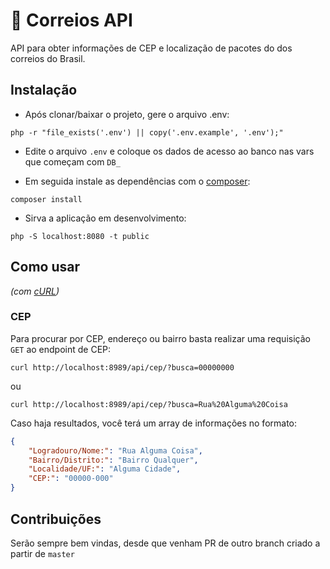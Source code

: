 # 📨 Correios API

API para obter informações de CEP e localização de pacotes do dos correios do Brasil.

## Instalação 

- Após clonar/baixar o projeto, gere o arquivo .env:

`php -r "file_exists('.env') || copy('.env.example', '.env');"`

- Edite o arquivo `.env` e coloque os dados de acesso ao banco nas vars que começam com `DB_`

- Em seguida instale as dependências com o [composer](https://getcomposer.org/):

`composer install`

- Sirva a aplicação em desenvolvimento:

`php -S localhost:8080 -t public`

## Como usar 
_(com [cURL](https://curl.haxx.se/))_

### CEP

Para procurar por CEP, endereço ou bairro basta realizar uma requisição `GET` ao endpoint de CEP:

`curl http://localhost:8989/api/cep/?busca=00000000`

ou
 
`curl http://localhost:8989/api/cep/?busca=Rua%20Alguma%20Coisa`

Caso haja resultados, você terá um array de informações no formato:

```json
{
    "Logradouro/Nome:": "Rua Alguma Coisa",
    "Bairro/Distrito:": "Bairro Qualquer",
    "Localidade/UF:": "Alguma Cidade",
    "CEP:": "00000-000"
}
```

## Contribuições

Serão sempre bem vindas, desde que venham PR de outro branch criado a partir de `master`
